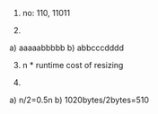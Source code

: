 1) no: 110, 11011

2) 
a) aaaaabbbbb
b) abbcccdddd

3) n * runtime cost of resizing

4)	
a) n/2=0.5n
b) 1020bytes/2bytes=510